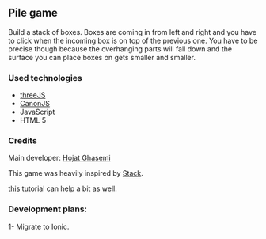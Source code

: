 ## Pile game

Build a stack of boxes. Boxes are coming in from left and right and you have to click when the incoming box is on top of the previous one. You have to be precise though because the overhanging parts will fall down and the surface you can place boxes on gets smaller and smaller. 

### Used technologies
<ul>
<li><a href="https://threejs.org/">threeJS</a></li>
<li><a href="https://schteppe.github.io/cannon.js/">CanonJS</a></li>
<li>JavaScript</li>
<li>HTML 5</li>
</ul>


### Credits

Main developer: [Hojat Ghasemi](https://hojat72elect.github.io/)

This game was heavily inspired by [Stack](https://play.google.com/store/apps/details?id=com.ketchapp.stack&hl=en&gl=US).

[this](https://youtu.be/2AcTRqVoI7A) tutorial can help a bit as well.

### Development plans:

1- Migrate to Ionic.
